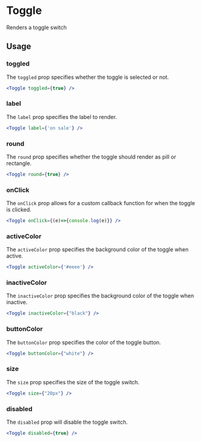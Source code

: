 # Toggle

Renders a toggle switch

## Usage

### toggled
The `toggled` prop specifies whether the toggle is selected or not.

```jsx
<Toggle toggled={true} />
```

### label
The `label` prop specifies the label to render. 

```jsx
<Toggle label={'on sale'} />
```

### round
The `round` prop specifies whether the toggle should render as pill or rectangle. 

```jsx
<Toggle round={true} />
```

### onClick
The `onClick` prop allows for a custom callback function for when the toggle is clicked.

```jsx
<Toggle onClick={(e)=>{console.log(e)}} />
```

### activeColor
The `activeColor` prop specifies the background color of the toggle when active.

```jsx
<Toggle activeColor={'#eeee'} />
```

### inactiveColor
The `inactiveColor` prop specifies the background color of the toggle when inactive.

```jsx
<Toggle inactiveColor={"black"} />
```

### buttonColor
The `buttonColor` prop specifies the color of the toggle button.

```jsx
<Toggle buttonColor={"white"} />
```

### size
The `size` prop specifies the size of the toggle switch.

```jsx
<Toggle size={"20px"} />
```

### disabled
The `disabled` prop will disable the toggle switch. 

```jsx
<Toggle disabled={true} />
```